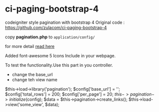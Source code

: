 # ci-paging-bootstrap-4
codeigniter style pagination with bootstrap 4
Original code : https://github.com/zulacom/ci-paging-bootstrap-4

copy <b>pagination.php</b> to <code>application/config/</code>

for more detail <a href="http://www.luthfiabdulazis.com/blog/post/codeigniter-pagination-style-with-bootstrap-4" target="_blank">read here</a>


Added font-awesome 5 Icons
Include <link href="https://use.fontawesome.com/releases/v5.0.2/css/all.css" rel="stylesheet"> in your webpage.


To test the functionality.Use this part in you controller.
- change the base_url 
- change teh view name

$this->load->library('pagination');
$config['base_url'] = '';
$config['total_rows'] = 200;
$config['per_page'] = 20;
$this->pagination->initialize($config);
$data = $this->pagination->create_links();
$this->load->view('some_view', $data);










